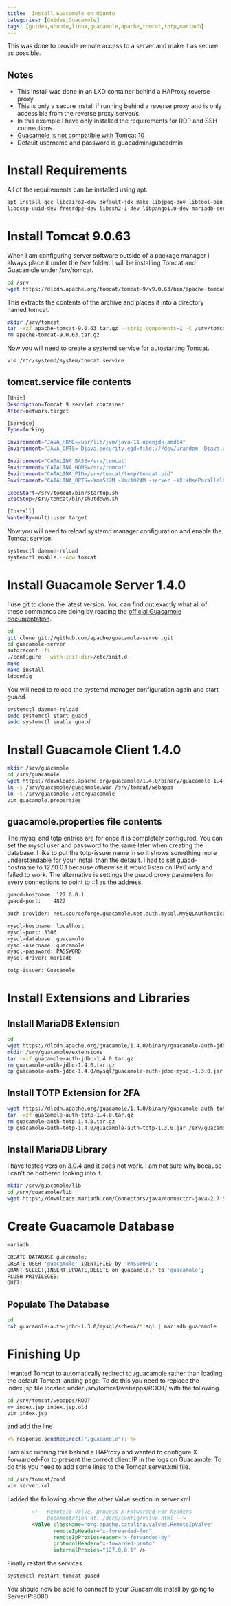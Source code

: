 ```yaml
---
title:  Install Guacamole on Ubuntu
categories: [Guides,Guacamole]
tags: [guides,ubuntu,linux,guacamole,apache,tomcat,totp,mariadb]
---
```


This was done to provide remote access to a server and make it as secure as possible.

## Notes
- This install was done in an LXD container behind a HAProxy reverse proxy.
- This is only a secure install if running behind a reverse proxy and is only accessible from the reverse proxy server/s.
- In this example I have only installed the requirements for RDP and SSH connections.
- [Guacamole is not compatible with Tomcat 10](https://issues.apache.org/jira/browse/GUACAMOLE-1325)
- Default username and password is guacadmin/guacadmin

# Install Requirements
All of the requirements can be installed using apt.

```bash
apt install gcc libcairo2-dev default-jdk make libjpeg-dev libtool-bin \
libossp-uuid-dev freerdp2-dev libssh2-1-dev libpango1.0-dev mariadb-server
```

# Install Tomcat 9.0.63
When I am configuring server software outside of a package manager I always place it under the /srv folder. I will be installing Tomcat and Guacamole under /srv/tomcat.

```bash
cd /srv
wget https://dlcdn.apache.org/tomcat/tomcat-9/v9.0.63/bin/apache-tomcat-9.0.63.tar.gz
```

This extracts the contents of the archive and places it into a directory named tomcat.

```bash
mkdir /srv/tomcat
tar -xzf apache-tomcat-9.0.63.tar.gz --strip-components=1 -C /srv/tomcat
rm apache-tomcat-9.0.63.tar.gz
```

Now you will need to create a systemd service for autostarting Tomcat.

```bash
vim /etc/systemd/system/tomcat.service
```

## tomcat.service file contents

```bash
[Unit]
Description=Tomcat 9 servlet container
After=network.target

[Service]
Type=forking

Environment="JAVA_HOME=/usr/lib/jvm/java-11-openjdk-amd64"
Environment="JAVA_OPTS=-Djava.security.egd=file:///dev/urandom -Djava.awt.headless=true"

Environment="CATALINA_BASE=/srv/tomcat"
Environment="CATALINA_HOME=/srv/tomcat"
Environment="CATALINA_PID=/srv/tomcat/temp/tomcat.pid"
Environment="CATALINA_OPTS=-Xms512M -Xmx1024M -server -XX:+UseParallelGC"

ExecStart=/srv/tomcat/bin/startup.sh
ExecStop=/srv/tomcat/bin/shutdown.sh

[Install]
WantedBy=multi-user.target
```

Now you will need to reload systemd manager configuration and enable the Tomcat service.

```bash
systemctl daemon-reload
systemctl enable --now tomcat
```

# Install Guacamole Server 1.4.0
I use git to clone the latest version. You can find out exactly what all of these commands are doing by reading the [official Guacamole documentation](https://guacamole.apache.org/doc/gug/installing-guacamole.html).

```bash
cd
git clone git://github.com/apache/guacamole-server.git
cd guacamole-server
autoreconf -fi
./configure --with-init-dir=/etc/init.d
make
make install
ldconfig
```

You will need to reload the systemd manager configuration again and start guacd.

```bash
systemctl daemon-reload
sudo systemctl start guacd
sudo systemctl enable guacd
```

# Install Guacamole Client 1.4.0

```bash
mkdir /srv/guacamole
cd /srv/guacamole
wget https://downloads.apache.org/guacamole/1.4.0/binary/guacamole-1.4.0.war -O guacamole.war
ln -s /srv/guacamole/guacamole.war /srv/tomcat/webapps
ln -s /srv/guacamole /etc/guacamole
vim guacamole.properties
```

## guacamole.properties file contents
The mysql and totp entries are for once it is completely configured. You can set the mysql user and password to the same later when creating the database. I like to put the totp-issuer name in so it shows something more understandable for your install than the default. I had to set guacd-hostname to 127.0.0.1 because otherwise it would listen on IPv6 only and failed to work. The alternative is settings the guacd proxy parameters for every connections to point to ::1 as the address.

```bash
guacd-hostname: 127.0.0.1
guacd-port:    4822

auth-provider: net.sourceforge.guacamole.net.auth.mysql.MySQLAuthenticationProvider

mysql-hostname: localhost
mysql-port: 3306
mysql-database: guacamole
mysql-username: guacamole
mysql-password: PASSWORD
mysql-driver: mariadb

totp-issuer: Guacamole
```

# Install Extensions and Libraries

## Install MariaDB Extension

```bash
cd
wget https://dlcdn.apache.org/guacamole/1.4.0/binary/guacamole-auth-jdbc-1.4.0.tar.gz
mkdir /srv/guacamole/extensions
tar -xzf guacamole-auth-jdbc-1.4.0.tar.gz
rm guacamole-auth-jdbc-1.4.0.tar.gz
cp guacamole-auth-jdbc-1.4.0/mysql/guacamole-auth-jdbc-mysql-1.3.0.jar /srv/guacamole/extensions
```

## Install TOTP Extension for 2FA

```bash
wget https://dlcdn.apache.org/guacamole/1.4.0/binary/guacamole-auth-totp-1.4.0.tar.gz
tar -xzf guacamole-auth-totp-1.4.0.tar.gz
rm guacamole-auth-totp-1.4.0.tar.gz
cp guacamole-auth-totp-1.4.0/guacamole-auth-totp-1.3.0.jar /srv/guacamole/extensions
```

## Install MariaDB Library

I have tested version 3.0.4 and it does not work. I am not sure why because I can't be bothered looking into it.

```bash
mkdir /srv/guacamole/lib
cd /srv/guacamole/lib
wget https://downloads.mariadb.com/Connectors/java/connector-java-2.7.5/mariadb-java-client-2.7.5.jar
```

# Create Guacamole Database

```bash
mariadb
```

```bash
CREATE DATABASE guacamole;
CREATE USER 'guacamole' IDENTIFIED by 'PASSWORD';
GRANT SELECT,INSERT,UPDATE,DELETE on guacamole.* to 'guacamole';
FLUSH PRIVILEGES;
QUIT;
```

## Populate The Database

```bash
cd
cat guacamole-auth-jdbc-1.3.0/mysql/schema/*.sql | mariadb guacamole
```

# Finishing Up
I wanted Tomcat to automatically redirect to /guacamole rather than loading the default Tomcat landing page. To do this you need to replace the index.jsp file located under /srv/tomcat/webapps/ROOT/ with the following.

```bash
cd /srv/tomcat/webapps/ROOT
mv index.jsp index.jsp.old
vim index.jsp
```

and add the line

```jsp
<% response.sendRedirect("/guacamole"); %>
```

I am also running this behind a HAProxy and wanted to configure X-Forwarded-For to present the correct client IP in the logs on Guacamole. To do this you need to add some lines to the Tomcat server.xml file.

```bash
cd /srv/tomcat/conf
vim server.xml
```

I added the following above the other Valve section in server.xml

```xml
        <!-- RemoteIp valve, process X-Forwarded-For headers
             Documentation at: /docs/config/valve.html -->
        <Valve className="org.apache.catalina.valves.RemoteIpValve"
               remoteIpHeader="x-forwarded-for"
               remoteIpProxiesHeader="x-forwarded-by"
               protocolHeader="x-fowarded-proto"
               internalProxies="127.0.0.1" />
```

Finally restart the services

```bash
systemctl restart tomcat guacd
```

You should now be able to connect to your Guacamole install by going to ServerIP:8080
